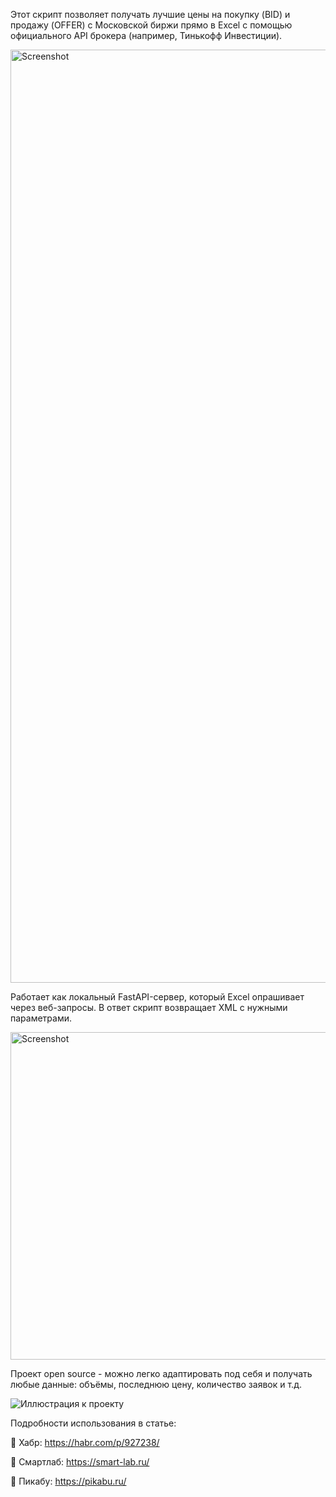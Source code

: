 Этот скрипт позволяет получать лучшие цены на покупку (BID) и продажу (OFFER) с Московской биржи прямо в Excel с помощью официального API брокера (например, Тинькофф Инвестиции).

<img width="2208" height="1493" alt="Screenshot" src="https://github.com/user-attachments/assets/48595452-c651-452f-83c9-947b21502892" />

Работает как локальный FastAPI-сервер, который Excel опрашивает через веб-запросы. В ответ скрипт возвращает XML с нужными параметрами.

<img width="1437" height="524" alt="Screenshot" src="https://github.com/user-attachments/assets/96f9b316-2a2c-434b-afe5-fcc250f202ca" />

Проект open source - можно легко адаптировать под себя и получать любые данные: объёмы, последнюю цену, количество заявок и т.д. 

![Иллюстрация к проекту](https://habrastorage.org/r/w1560/getpro/habr/upload_files/bc8/02b/3c0/bc802b3c0b475cf89f4d4b100bfd7466.png)

Подробности использования в статье:

🔗 Хабр: https://habr.com/p/927238/

🔗 Смартлаб: https://smart-lab.ru/

🔗 Пикабу: https://pikabu.ru/
